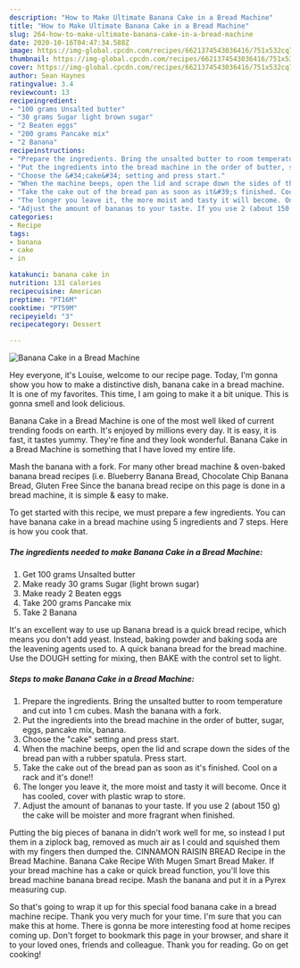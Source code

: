 ```yaml
---
description: "How to Make Ultimate Banana Cake in a Bread Machine"
title: "How to Make Ultimate Banana Cake in a Bread Machine"
slug: 264-how-to-make-ultimate-banana-cake-in-a-bread-machine
date: 2020-10-16T04:47:34.588Z
image: https://img-global.cpcdn.com/recipes/6621374543036416/751x532cq70/banana-cake-in-a-bread-machine-recipe-main-photo.jpg
thumbnail: https://img-global.cpcdn.com/recipes/6621374543036416/751x532cq70/banana-cake-in-a-bread-machine-recipe-main-photo.jpg
cover: https://img-global.cpcdn.com/recipes/6621374543036416/751x532cq70/banana-cake-in-a-bread-machine-recipe-main-photo.jpg
author: Sean Haynes
ratingvalue: 3.4
reviewcount: 13
recipeingredient:
- "100 grams Unsalted butter"
- "30 grams Sugar light brown sugar"
- "2 Beaten eggs"
- "200 grams Pancake mix"
- "2 Banana"
recipeinstructions:
- "Prepare the ingredients. Bring the unsalted butter to room temperature and cut into 1 cm cubes. Mash the banana with a fork."
- "Put the ingredients into the bread machine in the order of butter, sugar, eggs, pancake mix, banana."
- "Choose the &#34;cake&#34; setting and press start."
- "When the machine beeps, open the lid and scrape down the sides of the bread pan with a rubber spatula. Press start."
- "Take the cake out of the bread pan as soon as it&#39;s finished. Cool on a rack and it&#39;s done!!"
- "The longer you leave it, the more moist and tasty it will become. Once it has cooled, cover with plastic wrap to store."
- "Adjust the amount of bananas to your taste. If you use 2 (about 150 g) the cake will be moister and more fragrant when finished."
categories:
- Recipe
tags:
- banana
- cake
- in

katakunci: banana cake in 
nutrition: 131 calories
recipecuisine: American
preptime: "PT16M"
cooktime: "PT59M"
recipeyield: "3"
recipecategory: Dessert

---
```



![Banana Cake in a Bread Machine](https://img-global.cpcdn.com/recipes/6621374543036416/751x532cq70/banana-cake-in-a-bread-machine-recipe-main-photo.jpg)

Hey everyone, it's Louise, welcome to our recipe page. Today, I'm gonna show you how to make a distinctive dish, banana cake in a bread machine. It is one of my favorites. This time, I am going to make it a bit unique. This is gonna smell and look delicious.

Banana Cake in a Bread Machine is one of the most well liked of current trending foods on earth. It's enjoyed by millions every day. It is easy, it is fast, it tastes yummy. They're fine and they look wonderful. Banana Cake in a Bread Machine is something that I have loved my entire life.

Mash the banana with a fork. For many other bread machine &amp; oven-baked banana bread recipes (i.e. Blueberry Banana Bread, Chocolate Chip Banana Bread, Gluten Free Since the banana bread recipe on this page is done in a bread machine, it is simple &amp; easy to make.


To get started with this recipe, we must prepare a few ingredients. You can have banana cake in a bread machine using 5 ingredients and 7 steps. Here is how you cook that.

<!--inarticleads1-->

##### The ingredients needed to make Banana Cake in a Bread Machine:

1. Get 100 grams Unsalted butter
1. Make ready 30 grams Sugar (light brown sugar)
1. Make ready 2 Beaten eggs
1. Take 200 grams Pancake mix
1. Take 2 Banana


It&#39;s an excellent way to use up Banana bread is a quick bread recipe, which means you don&#39;t add yeast. Instead, baking powder and baking soda are the leavening agents used to. A quick banana bread for the bread machine. Use the DOUGH setting for mixing, then BAKE with the control set to light. 

<!--inarticleads2-->

##### Steps to make Banana Cake in a Bread Machine:

1. Prepare the ingredients. Bring the unsalted butter to room temperature and cut into 1 cm cubes. Mash the banana with a fork.
1. Put the ingredients into the bread machine in the order of butter, sugar, eggs, pancake mix, banana.
1. Choose the &#34;cake&#34; setting and press start.
1. When the machine beeps, open the lid and scrape down the sides of the bread pan with a rubber spatula. Press start.
1. Take the cake out of the bread pan as soon as it&#39;s finished. Cool on a rack and it&#39;s done!!
1. The longer you leave it, the more moist and tasty it will become. Once it has cooled, cover with plastic wrap to store.
1. Adjust the amount of bananas to your taste. If you use 2 (about 150 g) the cake will be moister and more fragrant when finished.


Putting the big pieces of banana in didn&#39;t work well for me, so instead I put them in a ziplock bag, removed as much air as I could and squished them with my fingers then dumped the. CINNAMON RAISIN BREAD Recipe in the Bread Machine. Banana Cake Recipe With Mugen Smart Bread Maker. If your bread machine has a cake or quick bread function, you&#39;ll love this bread machine banana bread recipe. Mash the banana and put it in a Pyrex measuring cup. 

So that's going to wrap it up for this special food banana cake in a bread machine recipe. Thank you very much for your time. I'm sure that you can make this at home. There is gonna be more interesting food at home recipes coming up. Don't forget to bookmark this page in your browser, and share it to your loved ones, friends and colleague. Thank you for reading. Go on get cooking!
